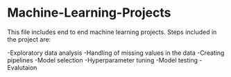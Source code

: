# Machine-Learning-Projects

This file includes end to end machine learning projects. Steps included in the project are:

-Exploratory data analysis
-Handling of missing values in the data
-Creating pipelines
-Model selection
-Hyperparameter tuning 
-Model testing 
-Evalutaion 
